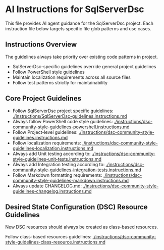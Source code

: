 # AI Instructions for SqlServerDsc

This file provides AI agent guidance for the SqlServerDsc project. Each
instruction file below targets specific file glob patterns and use cases.

## Instructions Overview

The guidelines always take priority over existing code patterns in project.

- SqlServerDsc-specific guidelines override general project guidelines
- Follow PowerShell style guidelines
- Maintain localization requirements across all source files
- Follow test patterns strictly for maintainability

## Core Project Guidelines

- Follow SqlServerDsc project specific guidelines: [./instructions/SqlServerDsc-guidelines.instructions.md](./instructions/SqlServerDsc-guidelines.instructions.md)
- Always follow PowerShell code style guidelines: [./instructions/dsc-community-style-guidelines-powershell.instructions.md](./instructions/dsc-community-style-guidelines-powershell.instructions.md)
- Follow Project-level guidelines: [./instructions/dsc-community-style-guidelines.instructions.md](./instructions/dsc-community-style-guidelines.instructions.md)
- Follow localization requirements: [./instructions/dsc-community-style-guidelines-localization.instructions.md](./instructions/dsc-community-style-guidelines-localization.instructions.md)
- Always add Unit testing according to: [./instructions/dsc-community-style-guidelines-unit-tests.instructions.md](./instructions/dsc-community-style-guidelines-unit-tests.instructions.md)
- Always add Integration testing according to: [./instructions/dsc-community-style-guidelines-integration-tests.instructions.md](./instructions/dsc-community-style-guidelines-integration-tests.instructions.md)
- Follow Markdown formatting requirements: [./instructions/dsc-community-style-guidelines-markdown.instructions.md](./instructions/dsc-community-style-guidelines-markdown.instructions.md)
- Always update CHANGELOG.md: [./instructions/dsc-community-style-guidelines-changelog.instructions.md](./instructions/dsc-community-style-guidelines-changelog.instructions.md)

## Desired State Configuration (DSC) Resource Guidelines

New DSC resources should always be created as class-based resources.

Follow class-based resources guidelines: [./instructions/dsc-community-style-guidelines-class-resource.instructions.md](./instructions/dsc-community-style-guidelines-class-resource.instructions.md)

